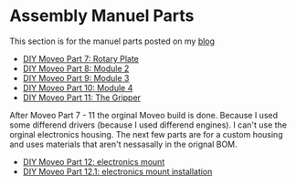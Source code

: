 # Assembly Manuel Parts 
This section is for the manuel parts posted on my [blog](https://def-var.net/moveo)

 - [DIY Moveo Part 7: Rotary Plate](https://def-var.net/project/diy-moveo-part-7-assembly-of-rotary-plate/)
 - [DIY Moveo Part 8: Module 2](https://def-var.net/project/diy-moveo-part-8-module-2/)
 - [DIY Moveo Part 9: Module 3](https://def-var.net/project/diy-moveo-part-9-module-3/)
 - [DIY Moveo Part 10: Module 4](https://def-var.net/project/diy-moveo-part-10-module-4/)
 - [DIY Moveo Part 11: The Gripper](https://def-var.net/project/diy-moveo-part-11-the-gripper/)

After Moveo Part 7 - 11 the orginal Moveo build is done. 
Because I used some differend drivers (because I used differend engines).
I can't use the orginal electronics housing. The next few parts are for a custom
housing and uses materials that aren't nessasally in the orignal BOM.

- [DIY Moveo Part 12: electronics mount](https://def-var.net/project/diy-moveo-part-12-electronics-mount/)
- [DIY Moveo Part 12.1: electronics mount installation](https://def-var.net/project/diy-moveo-part-12-1-electronics-mount-installation/)

